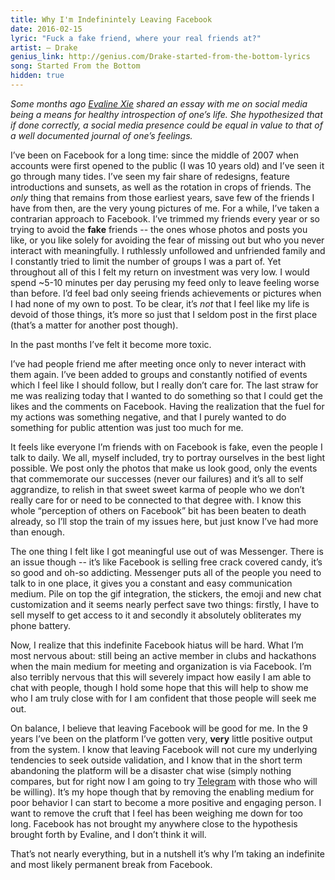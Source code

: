 ```yaml
---
title: Why I'm Indefinintely Leaving Facebook
date: 2016-02-15
lyric: "Fuck a fake friend, where your real friends at?"
artist: — Drake
genius_link: http://genius.com/Drake-started-from-the-bottom-lyrics
song: Started From the Bottom
hidden: true
---
```

*Some months ago [Evaline Xie](https://evalinexie.com) shared an essay with me on social media being a means for healthy introspection of one’s life. She hypothesized that if done correctly, a social media presence could be equal in value to that of a well documented journal of one’s feelings.*

I’ve been on Facebook for a long time: since the middle of 2007 when accounts were first opened to the public (I was 10 years old) and I’ve seen it go through many tides. I’ve seen my fair share of redesigns, feature introductions and sunsets, as well as the rotation in crops of friends. The *only* thing that remains from those earliest years, save few of the friends I have from then, are the very young pictures of me.
For a while, I’ve taken a contrarian approach to Facebook. I’ve trimmed my friends every year or so trying to avoid the **fake** friends -- the ones whose photos and posts you like, or you like solely for avoiding the fear of missing out but who you never interact with meaningfully. I ruthlessly unfollowed and unfriended family and I constantly tried to limit the number of groups I was a part of. Yet throughout all of this I felt my return on investment was very low. I would spend ~5-10 minutes per day perusing my feed only to leave feeling worse than before. I’d feel bad only seeing friends achievements or pictures when I had none of my own to post. To be clear, it’s *not* that I feel like my life is devoid of those things, it’s more so just that I seldom post in the first place (that’s a matter for another post though).

In the past months I’ve felt it become more toxic.

I’ve had people friend me after meeting once only to never interact with them again. I’ve been added to groups and constantly notified of events which I feel like I should follow, but I really don’t care for. The last straw for me was realizing today that I wanted to do something so that I could get the likes and the comments on Facebook. Having the realization that the fuel for my actions was something negative, and that I purely wanted to do something for public attention was just too much for me.

It feels like everyone I’m friends with on Facebook is fake, even the people I talk to daily. We all, myself included, try to portray ourselves in the best light possible. We post only the photos that make us look good, only the events that commemorate our successes (never our failures) and it’s all to self aggrandize, to relish in that sweet sweet karma of people who we don’t really care for or need to be connected to that degree with. I know this whole “perception of others on Facebook” bit has been beaten to death already, so I’ll stop the train of my issues here, but just know I’ve had more than enough.

The one thing I felt like I got meaningful use out of was Messenger. There is an issue though -- it’s like Facebook is selling free crack covered candy, it’s so good and oh-so addicting. Messenger puts all of the people you need to talk to in one place, it gives you a constant and easy communication medium. Pile on top the gif integration, the stickers, the emoji and new chat customization and it seems nearly perfect save two things: firstly, I have to sell myself to get access to it and secondly it absolutely obliterates my phone battery.

Now, I realize that this indefinite Facebook hiatus will be hard. What I’m most nervous about: still being an active member in clubs and hackathons when the main medium for meeting and organization is via Facebook. I’m also terribly nervous that this will severely impact how easily I am able to chat with people, though I hold some hope that this will help to show me who I am truly close with for I am confident that those people will seek me out.

On balance, I believe that leaving Facebook will be good for me. In the 9 years I’ve been on the platform I’ve gotten very, **very** little positive output from the system. I know that leaving Facebook will not cure my underlying tendencies to seek outside validation, and I know that in the short term abandoning the platform will be a disaster chat wise (simply nothing compares, but for right now I am going to try [Telegram](https://telegram.org) with those who will be willing). It’s my hope though that by removing the enabling medium for poor behavior I can start to become a more positive and engaging person. I want to remove the cruft that I feel has been weighing me down for too long. Facebook has not brought my anywhere close to the hypothesis brought forth by Evaline, and I don’t think it will.

That’s not nearly everything, but in a nutshell it’s why I’m taking an indefinite and most likely permanent break from Facebook.
